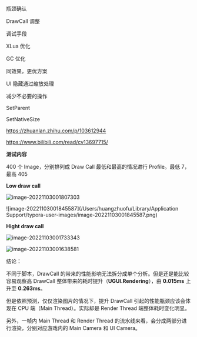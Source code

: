 瓶颈确认

DrawCall 调整

调试手段



XLua 优化



GC 优化



同效果，更优方案

UI 隐藏通过缩放处理

减少不必要的操作 

SetParent

SetNativeSize



https://zhuanlan.zhihu.com/p/103612944

https://www.bilibili.com/read/cv13697715/



**测试内容**

400 个 Image，分别排列成 Draw Call 最低和最高的情况进行 Profile。最低 7，最高 405



**Low draw call**

![image-20221103001807303](https://newbility523-1252413540.cos.ap-guangzhou.myqcloud.com/PicBedimage-20221103001807303.png)

![image-20221103001845587](/Users/huangzhuofu/Library/Application Support/typora-user-images/image-20221103001845587.png)



**Hight draw call**

![image-20221103001733343](https://newbility523-1252413540.cos.ap-guangzhou.myqcloud.com/PicBedimage-20221103001733343.png)

![image-20221103001638581](https://newbility523-1252413540.cos.ap-guangzhou.myqcloud.com/PicBedimage-20221103001638581.png)



结论：

不同于脚本，DrawCall 的带来的性能影响无法拆分成单个分析。但是还是能比较容易观察高 DrawCall 整体带来的耗时提升（**UGUI.Rendering**），由 **0.015ms** 上升至 **0.263ms**。

但是依照预测，仅仅渲染图片的情况下，提升 DrawCall 引起的性能瓶颈应该会体现在 CPU 端（Main Thread）。实际却是 Render Thread 端整体耗时变化明显。

另外，一帧内 Main Thread 和 Render Thread 的流水线来看，会分成两部分进行渲染，分别对应游戏内的 Main Camera 和 UI Camera。

